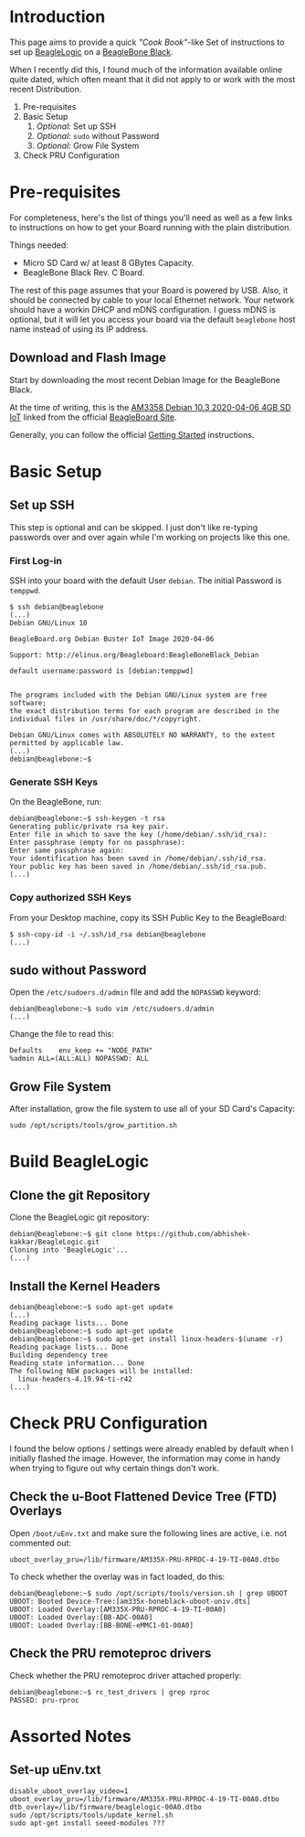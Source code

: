 # Introduction
This page aims to provide a quick _"Cook Book"_-like Set of instructions to set up [BeagleLogic](http://beaglelogic.net) on a [BeagleBone Black](https://beagleboard.org/black).

When I recently did this, I found much of the information available online quite dated, which often meant that it did not apply to or work with the most recent Distribution.

1. Pre-requisites
2. Basic Setup
   1.  _Optional:_ Set up SSH
   2.  _Optional:_ `sudo` without Password
   3.  _Optional:_ Grow File System
3. Check PRU Configuration


# Pre-requisites
For completeness, here's the list of things you'll need as well as a few links to instructions on how to get your Board running with the plain distribution.

Things needed:
- Micro SD Card w/ at least 8 GBytes Capacity.
- BeagleBone Black Rev. C Board.

The rest of this page assumes that your Board is powered by USB. Also, it should be connected by cable to your local Ethernet network. Your network should have a workin DHCP and mDNS configuration. I guess mDNS is optional, but it will let you access your board via the default `beaglebone` host name instead of using its IP address.

## Download and Flash Image
Start by downloading the most recent Debian Image for the BeagleBone Black.

At the time of writing, this is the [AM3358 Debian 10.3 2020-04-06 4GB SD IoT](https://debian.beagleboard.org/images/bone-debian-10.3-iot-armhf-2020-04-06-4gb.img.xz) linked from the official [BeagleBoard Site](https://beagleboard.org/latest-images).

Generally, you can follow the official [Getting Started](https://beagleboard.org/getting-started#update) instructions.

# Basic Setup

## Set up SSH
This step is optional and can be skipped. I just don't like re-typing passwords over and over again while I'm working on projects like this one.

### First Log-in
SSH into your board with the default User `debian`. The initial Password is `temppwd`.

```
$ ssh debian@beaglebone
(...)
Debian GNU/Linux 10

BeagleBoard.org Debian Buster IoT Image 2020-04-06

Support: http://elinux.org/Beagleboard:BeagleBoneBlack_Debian

default username:password is [debian:temppwd]


The programs included with the Debian GNU/Linux system are free software;
the exact distribution terms for each program are described in the
individual files in /usr/share/doc/*/copyright.

Debian GNU/Linux comes with ABSOLUTELY NO WARRANTY, to the extent
permitted by applicable law.
(...)
debian@beaglebone:~$
```

### Generate SSH Keys
On the BeagleBone, run:
```
debian@beaglebone:~$ ssh-keygen -t rsa
Generating public/private rsa key pair.
Enter file in which to save the key (/home/debian/.ssh/id_rsa): 
Enter passphrase (empty for no passphrase): 
Enter same passphrase again: 
Your identification has been saved in /home/debian/.ssh/id_rsa.
Your public key has been saved in /home/debian/.ssh/id_rsa.pub.
(...)
```

### Copy authorized SSH Keys
From your Desktop machine, copy its SSH Public Key to the BeagleBoard:

```
$ ssh-copy-id -i ~/.ssh/id_rsa debian@beaglebone
(...)
```

## sudo without Password
Open the `/etc/sudoers.d/admin` file and add the `NOPASSWD` keyword:

```
debian@beaglebone:~$ sudo vim /etc/sudoers.d/admin
(...)
```
Change the file to read this:

```
Defaults	env_keep += "NODE_PATH"
%admin ALL=(ALL:ALL) NOPASSWD: ALL
```

## Grow File System
After installation, grow the file system to use all of your SD Card's Capacity:

```
sudo /opt/scripts/tools/grow_partition.sh
```
# Build BeagleLogic

## Clone the git Repository
Clone the BeagleLogic git repository:
```
debian@beaglebone:~$ git clone https://github.com/abhishek-kakkar/BeagleLogic.git
Cloning into 'BeagleLogic'...
(...)
```

## Install the Kernel Headers
```
debian@beaglebone:~$ sudo apt-get update
(...)                                                                                             
Reading package lists... Done
debian@beaglebone:~$ sudo apt-get update
debian@beaglebone:~$ sudo apt-get install linux-headers-$(uname -r)
Reading package lists... Done
Building dependency tree       
Reading state information... Done
The following NEW packages will be installed:
  linux-headers-4.19.94-ti-r42
(...)
```

# Check PRU Configuration
I found the below options / settings were already enabled by default when I initially flashed the image. However, the information may come in handy when trying to figure out why certain things don't work.

## Check the u-Boot Flattened Device Tree (FTD) Overlays
Open `/boot/uEnv.txt` and make sure the following lines are active, i.e. not commented out:

```
uboot_overlay_pru=/lib/firmware/AM335X-PRU-RPROC-4-19-TI-00A0.dtbo
```

To check whether the overlay was in fact loaded, do this:

```
debian@beaglebone:~$ sudo /opt/scripts/tools/version.sh | grep UBOOT
UBOOT: Booted Device-Tree:[am335x-boneblack-uboot-univ.dts]
UBOOT: Loaded Overlay:[AM335X-PRU-RPROC-4-19-TI-00A0]
UBOOT: Loaded Overlay:[BB-ADC-00A0]
UBOOT: Loaded Overlay:[BB-BONE-eMMC1-01-00A0]
```

## Check the PRU remoteproc drivers
Check whether the PRU remoteproc driver attached properly:

```
debian@beaglebone:~$ rc_test_drivers | grep rproc
PASSED: pru-rproc
```

# Assorted Notes
## Set-up uEnv.txt
```
disable_uboot_overlay_video=1
uboot_overlay_pru=/lib/firmware/AM335X-PRU-RPROC-4-19-TI-00A0.dtbo
dtb_overlay=/lib/firmware/beaglelogic-00A0.dtbo
sudo /opt/scripts/tools/update_kernel.sh
sudo apt-get install seeed-modules ???
```
